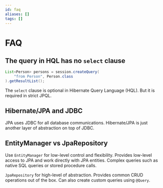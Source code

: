 ```yaml
---
id: faq
aliases: []
tags: []
---
```


# FAQ
## The query in HQL has no `select` clause
```java
List<Person> persons = session.createQuery(
    "from Person", Person.class
).getResultList();
```
The `select` clause is optional in Hibernate Query Language (HQL).
But it is required in strict JPQL.

## Hibernate/JPA and JDBC
JPA uses JDBC for all database communications.
Hibernate/JPA is just another layer of abstraction on top of JDBC.

## EntityManager vs JpaRepository
Use `EntityManager` for low-level control and flexibility.
Provides low-level access to JPA and work directly with JPA entities.
Complex queries such as native SQL queries or stored procedure calls.

`JpaRepository` for high-level of abstraction.
Provides common CRUD operations out of the box.
Can also create custom queries using `@Query`.
